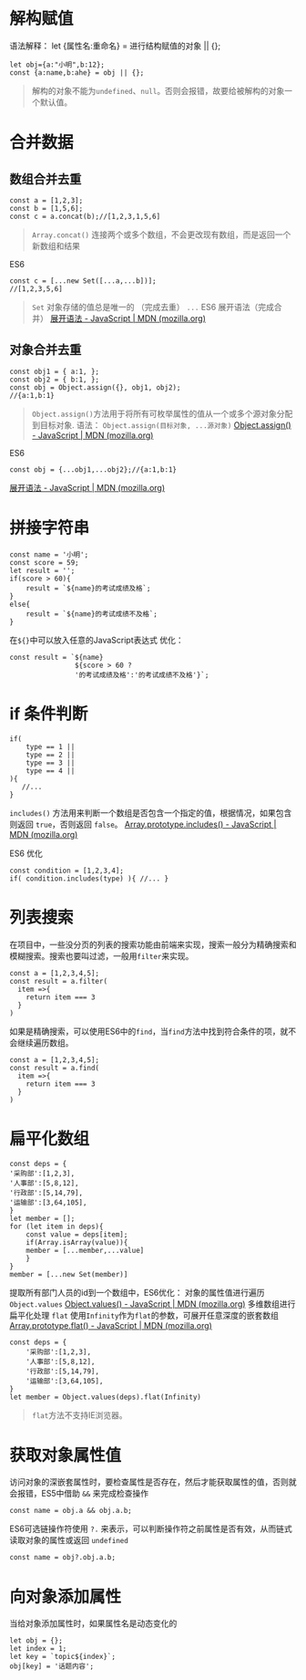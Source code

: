 # 解构赋值

语法解释：
let {属性名:重命名} = 进行结构赋值的对象 || {};

    let obj={a:"小明",b:12};
    const {a:name,b:ahe} = obj || {};

> 解构的对象不能为`undefined`、`null`。否则会报错，故要给被解构的对象一个默认值。


# 合并数据

## 数组合并去重

    const a = [1,2,3]; 
    const b = [1,5,6]; 
    const c = a.concat(b);//[1,2,3,1,5,6]

> `Array.concat()` 
> 连接两个或多个数组，不会更改现有数组，而是返回一个新数组和结果

ES6

    const c = [...new Set([...a,...b])];
    //[1,2,3,5,6]

> `Set` 对象存储的值总是唯一的 （完成去重）
> `...` ES6 展开语法（完成合并）
> [展开语法 - JavaScript | MDN (mozilla.org)](https://developer.mozilla.org/zh-CN/docs/Web/JavaScript/Reference/Operators/Spread_syntax)

## 对象合并去重

    const obj1 = { a:1, };
    const obj2 = { b:1, };
    const obj = Object.assign({}, obj1, obj2);
    //{a:1,b:1}

> `Object.assign()`方法用于将所有可枚举属性的值从一个或多个源对象分配到目标对象.
> 语法：
> ```Object.assign(目标对象, ...源对象)```
> [Object.assign() - JavaScript | MDN (mozilla.org)](https://developer.mozilla.org/zh-CN/docs/Web/JavaScript/Reference/Global_Objects/Object/assign)

ES6

    const obj = {...obj1,...obj2};//{a:1,b:1}

[展开语法 - JavaScript | MDN (mozilla.org)](https://developer.mozilla.org/zh-CN/docs/Web/JavaScript/Reference/Operators/Spread_syntax)

# 拼接字符串

    const name = '小明'; 
    const score = 59; 
    let result = ''; 
    if(score > 60){ 
        result = `${name}的考试成绩及格`; 
    }
    else{ 
        result = `${name}的考试成绩不及格`; 
    }

在`${}`中可以放入任意的JavaScript表达式
优化：

    const result = `${name}
    			    ${score > 60 ? 
    			    '的考试成绩及格':'的考试成绩不及格'}`;

  # if 条件判断


    if(
        type == 1 ||
        type == 2 ||
        type == 3 ||
        type == 4 ||
    ){
       //...
    }

`includes()` 方法用来判断一个数组是否包含一个指定的值，根据情况，如果包含则返回 `true`，否则返回 `false`。
[Array.prototype.includes() - JavaScript | MDN (mozilla.org)](https://developer.mozilla.org/zh-CN/docs/Web/JavaScript/Reference/Global_Objects/Array/includes)

ES6 优化

    const condition = [1,2,3,4]; 
    if( condition.includes(type) ){ //... }

# 列表搜索

在项目中，一些没分页的列表的搜索功能由前端来实现，搜索一般分为精确搜索和模糊搜索。搜索也要叫过滤，一般用`filter`来实现。

    const a = [1,2,3,4,5];
    const result = a.filter( 
      item =>{
        return item === 3
      }
    )

如果是精确搜索，可以使用ES6中的`find`，当`find`方法中找到符合条件的项，就不会继续遍历数组。

    const a = [1,2,3,4,5];
    const result = a.find( 
      item =>{
        return item === 3
      }
    )

# 扁平化数组

    const deps = { 
    '采购部':[1,2,3], 
    '人事部':[5,8,12], 
    '行政部':[5,14,79], 
    '运输部':[3,64,105], 
    } 
    let member = []; 
    for (let item in deps){ 
        const value = deps[item]; 
        if(Array.isArray(value)){ 
        member = [...member,...value] 
        } 
    } 
    member = [...new Set(member)]

提取所有部门人员的id到一个数组中，ES6优化：
对象的属性值进行遍历 `Object.values`
[Object.values() - JavaScript | MDN (mozilla.org)](https://developer.mozilla.org/zh-CN/docs/Web/JavaScript/Reference/Global_Objects/Object/values)
多维数组进行扁平化处理 `flat`
使用`Infinity`作为`flat`的参数，可展开任意深度的嵌套数组
[Array.prototype.flat() - JavaScript | MDN (mozilla.org)](https://developer.mozilla.org/zh-CN/docs/Web/JavaScript/Reference/Global_Objects/Array/flat)

    const deps = { 
        '采购部':[1,2,3], 
        '人事部':[5,8,12], 
        '行政部':[5,14,79], 
        '运输部':[3,64,105], 
    }
    let member = Object.values(deps).flat(Infinity)

> `flat`方法不支持IE浏览器。


# 获取对象属性值

访问对象的深嵌套属性时，要检查属性是否存在，然后才能获取属性的值，否则就会报错，ES5中借助 `&&` 来完成检查操作

    const name = obj.a && obj.a.b;

ES6可选链操作符使用 `?.` 来表示，可以判断操作符之前属性是否有效，从而链式读取对象的属性或返回 `undefined`

    const name = obj?.obj.a.b;

# 向对象添加属性

当给对象添加属性时，如果属性名是动态变化的

    let obj = {};
    let index = 1;
    let key = `topic${index}`;
    obj[key] = '话题内容';


